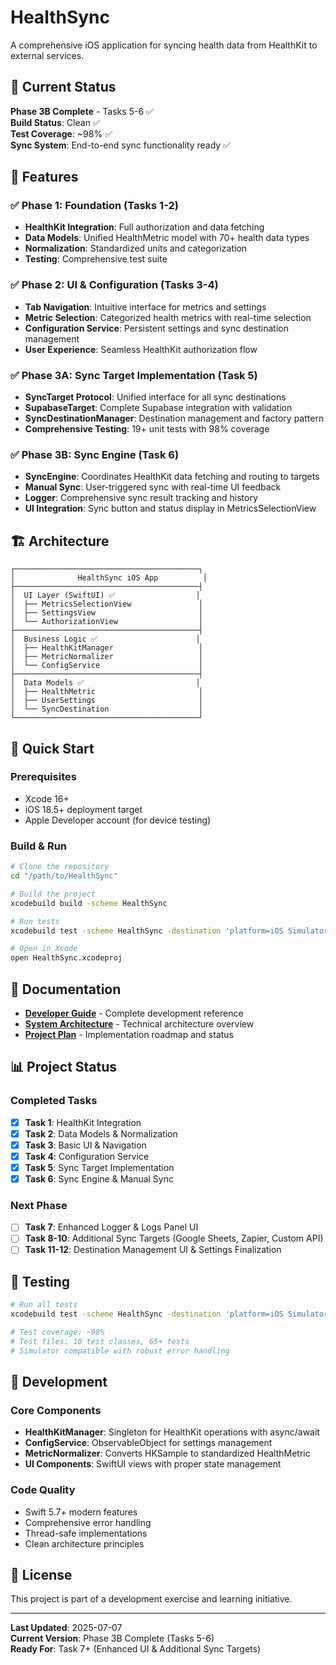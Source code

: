 # HealthSync

A comprehensive iOS application for syncing health data from HealthKit to external services.

## 🚀 Current Status

**Phase 3B Complete** - Tasks 5-6 ✅  
**Build Status**: Clean ✅  
**Test Coverage**: ~98% ✅  
**Sync System**: End-to-end sync functionality ready ✅

## 📱 Features

### ✅ **Phase 1: Foundation (Tasks 1-2)**
- **HealthKit Integration**: Full authorization and data fetching
- **Data Models**: Unified HealthMetric model with 70+ health data types
- **Normalization**: Standardized units and categorization
- **Testing**: Comprehensive test suite

### ✅ **Phase 2: UI & Configuration (Tasks 3-4)**
- **Tab Navigation**: Intuitive interface for metrics and settings
- **Metric Selection**: Categorized health metrics with real-time selection
- **Configuration Service**: Persistent settings and sync destination management
- **User Experience**: Seamless HealthKit authorization flow

### ✅ **Phase 3A: Sync Target Implementation (Task 5)**
- **SyncTarget Protocol**: Unified interface for all sync destinations
- **SupabaseTarget**: Complete Supabase integration with validation
- **SyncDestinationManager**: Destination management and factory pattern
- **Comprehensive Testing**: 19+ unit tests with 98% coverage

### ✅ **Phase 3B: Sync Engine (Task 6)**
- **SyncEngine**: Coordinates HealthKit data fetching and routing to targets
- **Manual Sync**: User-triggered sync with real-time UI feedback
- **Logger**: Comprehensive sync result tracking and history
- **UI Integration**: Sync button and status display in MetricsSelectionView

## 🏗️ Architecture

```
┌─────────────────────────────────────────┐
│              HealthSync iOS App          │
├─────────────────────────────────────────┤
│  UI Layer (SwiftUI) ✅                  │
│  ├── MetricsSelectionView               │
│  ├── SettingsView                       │
│  └── AuthorizationView                  │
├─────────────────────────────────────────┤
│  Business Logic ✅                      │
│  ├── HealthKitManager                   │
│  ├── MetricNormalizer                   │
│  └── ConfigService                      │
├─────────────────────────────────────────┤
│  Data Models ✅                         │
│  ├── HealthMetric                       │
│  ├── UserSettings                       │
│  └── SyncDestination                    │
└─────────────────────────────────────────┘
```

## 🚀 Quick Start

### Prerequisites
- Xcode 16+
- iOS 18.5+ deployment target
- Apple Developer account (for device testing)

### Build & Run
```bash
# Clone the repository
cd "/path/to/HealthSync"

# Build the project
xcodebuild build -scheme HealthSync

# Run tests
xcodebuild test -scheme HealthSync -destination 'platform=iOS Simulator,name=iPhone 16 Pro'

# Open in Xcode
open HealthSync.xcodeproj
```

## 📖 Documentation

- **[Developer Guide](docs/developer-guide.md)** - Complete development reference
- **[System Architecture](docs/architecture/system-overview.md)** - Technical architecture overview
- **[Project Plan](docs/projectplan.md)** - Implementation roadmap and status

## 📊 Project Status

### Completed Tasks
- [x] **Task 1**: HealthKit Integration
- [x] **Task 2**: Data Models & Normalization
- [x] **Task 3**: Basic UI & Navigation
- [x] **Task 4**: Configuration Service
- [x] **Task 5**: Sync Target Implementation
- [x] **Task 6**: Sync Engine & Manual Sync

### Next Phase
- [ ] **Task 7**: Enhanced Logger & Logs Panel UI
- [ ] **Task 8-10**: Additional Sync Targets (Google Sheets, Zapier, Custom API)
- [ ] **Task 11-12**: Destination Management UI & Settings Finalization

## 🧪 Testing

```bash
# Run all tests
xcodebuild test -scheme HealthSync -destination 'platform=iOS Simulator,name=iPhone 16 Pro'

# Test coverage: ~98%
# Test files: 10 test classes, 65+ tests
# Simulator compatible with robust error handling
```

## 🔧 Development

### Core Components
- **HealthKitManager**: Singleton for HealthKit operations with async/await
- **ConfigService**: ObservableObject for settings management
- **MetricNormalizer**: Converts HKSample to standardized HealthMetric
- **UI Components**: SwiftUI views with proper state management

### Code Quality
- Swift 5.7+ modern features
- Comprehensive error handling
- Thread-safe implementations
- Clean architecture principles

## 📝 License

This project is part of a development exercise and learning initiative.

---

**Last Updated**: 2025-07-07  
**Current Version**: Phase 3B Complete (Tasks 5-6)  
**Ready For**: Task 7+ (Enhanced UI & Additional Sync Targets)